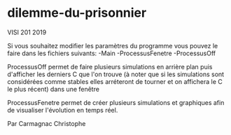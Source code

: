 # dilemme-du-prisonnier
VISI 201 2019

Si vous souhaitez modifier les paramètres du programme vous pouvez le faire dans les fichiers suivants:
  -Main
  -ProcessusFenetre
  -ProcessusOff
  
  ProcessusOff permet de faire plusieurs simulations en arrière plan puis d'afficher les derniers C que l'on trouve (à noter que si les simulations sont considérées comme stables elles arréteront de tourner et on affichera le C le plus récent) dans une fenêtre
  
  ProcessusFenetre permet de créer plusieurs simulations et graphiques afin de visualiser l'évolution en temps réel.
  
Par Carmagnac Christophe
